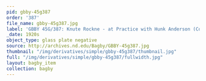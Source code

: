 ```yaml
---
pid: gbby-45g387
order: '387'
file_name: gbby-45g387.jpg
label: 'GBBY 45G/387: Knute Rockne - at Practice with Hunk Anderson (Coach) - c1920s'
_date: 1920s
object_type: glass plate negative
source: http://archives.nd.edu/Bagby/GBBY-45g387.jpg
thumbnail: "/img/derivatives/simple/gbby-45g387/thumbnail.jpg"
full: "/img/derivatives/simple/gbby-45g387/fullwidth.jpg"
layout: bagby_item
collection: bagby
---
```


